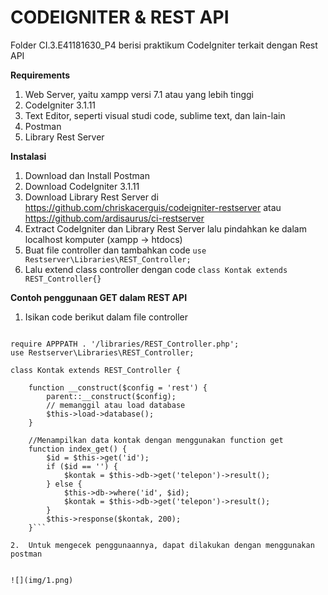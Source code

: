 # CODEIGNITER & REST API

Folder CI.3.E41181630_P4 berisi praktikum CodeIgniter terkait dengan Rest API

**Requirements**
1. Web Server, yaitu xampp versi 7.1 atau yang lebih tinggi
2. CodeIgniter 3.1.11
3. Text Editor, seperti visual studi code, sublime text, dan lain-lain
4. Postman
5. Library Rest Server

**Instalasi**
1. Download dan Install Postman
2. Download CodeIgniter 3.1.11
3. Download Library Rest Server di https://github.com/chriskacerguis/codeigniter-restserver atau https://github.com/ardisaurus/ci-restserver
4. Extract CodeIgniter dan Library Rest Server lalu pindahkan ke dalam localhost komputer (xampp -> htdocs)
5. Buat file controller dan tambahkan code
```use Restserver\Libraries\REST_Controller;```
6. Lalu extend class controller dengan code
```class Kontak extends REST_Controller{}```

**Contoh penggunaan GET dalam REST API**
1. Isikan code berikut dalam file controller

```defined('BASEPATH') OR exit('No direct script access allowed');

require APPPATH . '/libraries/REST_Controller.php';
use Restserver\Libraries\REST_Controller;

class Kontak extends REST_Controller {

    function __construct($config = 'rest') {
        parent::__construct($config);
        // memanggil atau load database
        $this->load->database();
    }

    //Menampilkan data kontak dengan menggunakan function get
    function index_get() {
        $id = $this->get('id');
        if ($id == '') {
            $kontak = $this->db->get('telepon')->result();
        } else {
            $this->db->where('id', $id);
            $kontak = $this->db->get('telepon')->result();
        }
        $this->response($kontak, 200);
    }```

2.	Untuk mengecek penggunaannya, dapat dilakukan dengan menggunakan postman


![](img/1.png)
